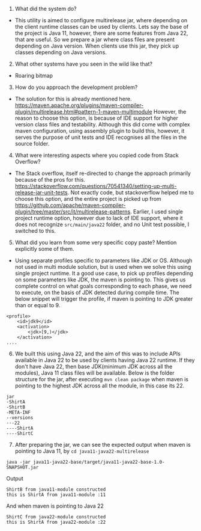 1) What did the system do? 
- This utility is aimed to configure multirelease jar, where depending on the client runtime classes can be used
by clients. Lets say the base of the project is Java 11, however, there are some features from Java 22, that are useful.
So we prepare a jar where class files are present depending on Java version. When clients use this jar, they pick up 
classes depending on Java versions.


2) What other systems have you seen in the wild like that?
- Roaring bitmap

3) How do you approach the development problem?
- The solution for this is already mentioned here. https://maven.apache.org/plugins/maven-compiler-plugin/multirelease.html#pattern-1-maven-multimodule
However, the reason to choose this option, is because of IDE support for higher version class files and testability.
Although this did come with complex maven configuration, using assembly plugin
to build this, however, it serves the purpose of unit tests and IDE recognises all the files in the source folder.

4) What were interesting aspects where you copied code from Stack Overflow?
- The Stack overflow, itself re-directed to change the approach primarily because of the pros
for this. https://stackoverflow.com/questions/70541340/setting-up-multi-release-jar-unit-tests. Not exactly code, 
but stackoverflow helped me to choose this option, and the entire project is picked up from
https://github.com/apache/maven-compiler-plugin/tree/master/src/it/multirelease-patterns.
Earlier, I used single project runtime option, however due to lack of IDE support, 
where it does not recognize `src/main/java22` folder, and no Unit test possible, I switched to this.

5) What did you learn from some very specific copy paste? Mention explicitly some
of them.

- Using separate profiles specific to parameters like JDK or OS. 
Although not used in multi module solution, but is used when we solve this using single project 
runtime. It a good use case, to pick up profiles depending on some parameters like JDK, the maven is pointing to. 
This gives us complete control on what goals corresponding to each phase, we need to execute,
on the basis of JDK detected during compile time. The below snippet will trigger the profile, 
if maven is pointing to JDK greater than or equal to 9.
```
<profile>
    <id>jdk9</id>
    <activation>
        <jdk>[9,)</jdk>
    </activation>
....
```

6) We built this using Java 22, and the aim of this was to include APIs available
in Java 22 to be used by clients having Java 22 runtime. If they don't have Java 22, then
base JDK(minimum JDK across all the modules), Java 11 class files will be available. 
Below is the folder structure for the jar, after executing `mvn clean package` 
when maven is pointing to the highest JDK across all the module, in this case its 22.

````
jar
-ShirtA 
-ShirtB
-META-INF
--versions
---22
----ShirtA
----ShirtC
````

7) After preparing the jar, we can see the expected output when maven is pointing to Java 11, by `cd java11-java22-multirelease` 
```
java -jar java11-java22-base/target/java11-java22-base-1.0-SNAPSHOT.jar
```
Output
```
ShirtB from java11-module constructed
this is ShirtA from java11-module :11
```
And when maven is pointing to Java 22
```
ShirtC from java22-module constructed
this is ShirtA from java22-module :22
```


